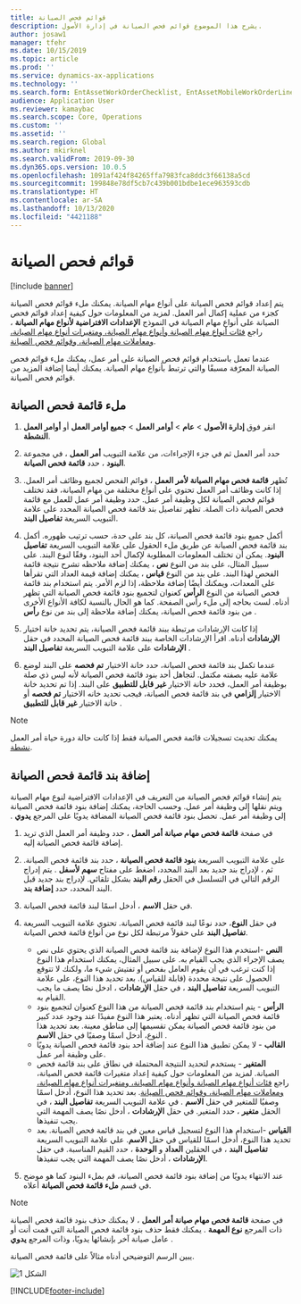 ```yaml
---
title: قوائم فحص الصيانة
description: يشرح هذا الموضوع قوائم فحص الصيانة في إدارة الأصول.
author: josaw1
manager: tfehr
ms.date: 10/15/2019
ms.topic: article
ms.prod: ''
ms.service: dynamics-ax-applications
ms.technology: ''
ms.search.form: EntAssetWorkOrderChecklist, EntAssetMobileWorkOrderLineChecklistDetails
audience: Application User
ms.reviewer: kamaybac
ms.search.scope: Core, Operations
ms.custom: ''
ms.assetid: ''
ms.search.region: Global
ms.author: mkirknel
ms.search.validFrom: 2019-09-30
ms.dyn365.ops.version: 10.0.5
ms.openlocfilehash: 1091af424f84265ffa7983fca8ddc3f66138a5cd
ms.sourcegitcommit: 199848e78df5cb7c439b001bdbe1ece963593cdb
ms.translationtype: HT
ms.contentlocale: ar-SA
ms.lasthandoff: 10/13/2020
ms.locfileid: "4421188"
---
```

# <a name="maintenance-checklists"></a>قوائم فحص الصيانة

[!include [banner](../../includes/banner.md)]



يتم إعداد قوائم فحص الصيانة على أنواع مهام الصيانة. يمكنك ملء قوائم فحص الصيانة كجزء من عملية إكمال أمر العمل. لمزيد من المعلومات حول كيفية إعداد قوائم فحص الصيانة على أنواع مهام الصيانة في النموذج **الإعدادات الافتراضية لأنواع مهام الصيانة** ، راجع [فئات أنواع مهام الصيانة وأنواع مهام الصيانة، ومتغيرات أنواع مهام الصيانة، ومعاملات مهام الصيانة، وقوائم فحص الصيانة](../setup-for-work-orders/job-groups-and-job-types-variants-trades-and-checklists.md).

عندما تعمل باستخدام قوائم فحص الصيانة على أمر عمل، يمكنك ملء قوائم فحص الصيانة المعرّفة مسبقًا والتي ترتبط بأنواع مهام الصيانة. يمكنك أيضا إضافة المزيد من قوائم فحص الصيانة.


## <a name="fill-in-a-maintenance-checklist"></a>ملء قائمة فحص الصيانة

1. انقر فوق **إدارة الأصول** > **عام** > **أوامر العمل** > **جميع أوامر العمل** أو **أوامر العمل النشطة**.

2. حدد أمر العمل ثم في جزء الإجراءات، من علامة التبويب **أمر العمل** ، في مجموعة **البنود** ، حدد **قائمة فحص الصيانة**.

3. تُظهر **قائمة فحص مهام الصيانة لأمر العمل** ، قوائم الفحص لجميع وظائف أمر العمل.  إذا كانت وظائف أمر العمل تحتوي على أنواع مختلفة من مهام الصيانة، فقد تختلف قوائم فحص الصيانة لكل وظيفة أمر عمل. حدد وظيفة أمر عمل للعمل مع قائمة فحص الصيانة ذات الصلة. تظهر تفاصيل بند قائمة فحص الصيانة المحدد على علامة التبويب السريعة **تفاصيل البند‬**.

4. أكمل جميع بنود قائمة فحص الصيانة، كل بند على حدة، حسب ترتيب ظهوره. أكمل بند قائمة فحص الصيانة عن طريق ملء الحقول على علامة التبويب السريعة **تفاصيل البنود**. يمكن أن تختلف المعلومات المطلوبة لإكمال أحد البنود، وفقًا لنوع البند. على سبيل المثال، على بند من النوع **نص** ، يمكنك إضافة ملاحظه تشرح نتيجة قائمة الفحص لهذا البند. على بند من النوع **قياس** ، يمكنك إضافة قيمة العداد التي تقرأها على المعدات، ويمكنك أيضًا إضافة ملاحظة، إذا لزم الأمر. يتم استخدام بند قائمة فحص الصيانة من النوع **الرأس** كعنوان لتجميع بنود قائمة فحص الصيانة التي تظهر أدناه. لست بحاجه إلى ملء رأس الصفحة. كما هو الحال بالنسبة لكافة الأنواع الأخرى من بنود قائمة فحص الصيانة، يمكنك إضافة ملاحظة إلى بند من نوع **رأس** .

5. إذا كانت الإرشادات مرتبطة ببند قائمة فحص الصيانة، يتم تحديد خانة اختيار **الإرشادات** أدناه. اقرأ الإرشادات الخاصة ببند قائمة فحص الصيانة المحدد في حقل **الإرشادات** على علامة التبويب السريعة **تفاصيل البند** .

6. عندما تكمل بند قائمة فحص الصيانة، حدد خانة الاختيار **تم فحصه** على البند لوضع علامة عليه بصفته مكتمل. لتجاهل أحد بنود قائمة فحص الصيانة لأنه ليس ذي صلة بوظيفة أمر العمل، فحدد خانة الاختيار **غير قابل للتطبيق‬** على البند. إذا تم تحديد خانة الاختيار **إلزامي** في بند قائمة فحص الصيانة، فيجب تحديد خانه الاختيار **تم فحصه** أو خانة الاختيار **غير قابل للتطبيق** .

>[!NOTE]
>يمكنك تحديث تسجيلات قائمة فحص الصيانة فقط إذا كانت حالة دورة حياة أمر العمل [نشطة](../setup-for-work-orders/work-order-lifecycle-states.md).  


## <a name="add-a-maintenance-checklist-line"></a>إضافة بند قائمة فحص الصيانة

يتم إنشاء قوائم فحص الصيانة من التعريف في الإعدادات الافتراضية لنوع مهام الصيانة ويتم نقلها إلى وظيفة أمر عمل. ‏‫وحسب الحاجة، يمكنك إضافة بنود قائمة فحص الصيانة إلى وظيفة أمر عمل. تحصل بنود قائمة فحص الصيانة المضافة يدويًا على المرجع **يدوي** .

1. في صفحة **قائمة فحص مهام صيانة أمر العمل** ، حدد وظيفة أمر العمل الذي تريد إضافة قائمة فحص الصيانة إليه.

2. على علامة التبويب السريعة **بنود قائمة فحص الصيانة** ، حدد بند قائمة فحص الصيانة. ثم ، لإدراج بند جديد بعد البند المحدد، اضغط على مفتاح **سهم لأسفل** . يتم إدراج الرقم التالي في التسلسل في الحقل **رقم البند** بشكل تلقائي. لإدراج بند جديد قبل البند المحدد، حدد **إضافة بند**. 

3. في حقل **الاسم** ، أدخل اسمًا لبند قائمة فحص الصيانة.

4. في حقل **النوع**، حدد نوعًا لبند قائمة فحص الصيانة. تحتوي علامة التبويب السريعة **تفاصيل البند‬** على حقولاً مرتبطة لكل نوع من أنواع قائمة فحص الصيانة.
    - **النص** -استخدم هذا النوع لإضافة بند قائمة فحص الصيانة الذي يحتوي على نص يصف الإجراء الذي يجب القيام به. على سبيل المثال، يمكنك استخدام هذا النوع إذا كنت ترغب في أن يقوم العامل بفحص أو تفتيش شيء ما، ولكنك لا تتوقع الحصول على نتيجة محددة (قابلة للقياس). بعد تحديد هذا النوع، على علامة التبويب السريعة **تفاصيل البند** ، في حقل **الإرشادات** ، ادخل نصًا يصف ما يجب القيام به.
    - **الرأس** - يتم استخدام بند قائمة فحص الصيانة من هذا النوع كعنوان لتجميع بنود قائمة فحص الصيانة التي تظهر أدناه. يعتبر هذا النوع مفيدًا عند وجود عدد كبير من بنود قائمة فحص الصيانة يمكن تقسيمها إلى مناطق معينة. بعد تحديد هذا النوع، أدخل اسمًا وصفيًا في حقل **الاسم** .
    - **القالب** - لا يمكن تطبيق هذا النوع عند إضافة أحد بنود قائمة فحص الصيانة يدويًا على وظيفة أمر عمل.  
    - **المتغير** - يستخدم لتحديد النتيجة المحتملة في نطاق على بند قائمة فحص الصيانة. لمزيد من المعلومات حول كيفية إعداد متغيرات قائمة فحص الصيانة، راجع [فئات أنواع مهام الصيانة وأنواع مهام الصيانة، ومتغيرات أنواع مهام الصيانة، ومعاملات مهام الصيانة، وقوائم فحص الصيانة](../setup-for-work-orders/job-groups-and-job-types-variants-trades-and-checklists.md). بعد تحديد هذا النوع، أدخل اسمًا وصفيُا للمتغير في حقل **الاسم** . في علامة التبويب السريعة **تفاصيل البند** ، في الحقل **متغير** ، حدد المتغير. في حقل **الإرشادات** ، أدخل نصًا يصف المهمة التي يجب تنفيذها.
    - **القياس** -استخدام هذا النوع لتسجيل قياس معين في بند قائمة فحص الصيانة. بعد تحديد هذا النوع، أدخل اسمًا للقياس في حقل **الاسم**. علي علامة التبويب السريعة **تفاصيل البند** ، في الحقلين **العداد** و **الوحدة** ، حدد القيم المناسبة. في حقل **الإرشادات** ، أدخل نصًا يصف المهمة التي يجب تنفيذها.

5. عند الانتهاء يدويًا من إضافة بنود قائمة فحص الصيانة، قم بملء البنود كما هو موضح في قسم **ملء قائمة فحص الصيانة** أعلاه.

>[!NOTE]
>في صفحة **قائمة فحص مهام صيانة أمر العمل** ، لا يمكنك حذف بنود قائمة فحص الصيانة ذات المرجع **نوع المهمة** . يمكنك فقط حذف بنود قائمة فحص الصيانة التي قمت أنت أو عامل صيانة آخر بإنشائها يدويًا، وذات المرجع **يدوي** .

يبين الرسم التوضيحي أدناه مثالاً على قائمة فحص الصيانة.

![الشكل 1](media/14-work-orders.png)



[!INCLUDE[footer-include](../../../includes/footer-banner.md)]